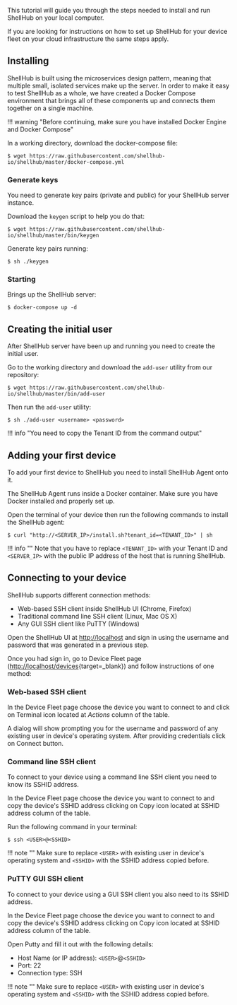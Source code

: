 This tutorial will guide you through the steps needed to install and
run ShellHub on your local computer.

If you are looking for instructions on how to set up ShellHub
for your device fleet on your cloud infrastructure the same steps apply.

## Installing

ShellHub is built using the microservices design pattern, meaning that
multiple small, isolated services make up the server.
In order to make it easy to test ShellHub as a whole, we have created
a Docker Compose environment that brings all of these components up
and connects them together on a single machine.

!!! warning "Before continuing, make sure you have installed Docker Engine and Docker Compose"

In a working directory, download the docker-compose file:

```
$ wget https://raw.githubusercontent.com/shellhub-io/shellhub/master/docker-compose.yml
```

### Generate keys

You need to generate key pairs (private and public) for your ShellHub server instance.

Download the `keygen` script to help you do that:

```
$ wget https://raw.githubusercontent.com/shellhub-io/shellhub/master/bin/keygen
```

Generate key pairs running:

```
$ sh ./keygen
```

### Starting

Brings up the ShellHub server:

```
$ docker-compose up -d
```

## Creating the initial user

After ShellHub server have been up and running you need to create the initial user.

Go to the working directory and download the `add-user` utility from our repository:

```
$ wget https://raw.githubusercontent.com/shellhub-io/shellhub/master/bin/add-user
```

Then run the `add-user` utility:

```
$ sh ./add-user <username> <password>
```

!!! info "You need to copy the Tenant ID from the command output"

## Adding your first device

To add your first device to ShellHub you need to install ShellHub Agent onto it.

The ShellHub Agent runs inside a Docker container. Make sure you have Docker
installed and properly set up.

Open the terminal of your device then run the following commands to install the ShellHub agent:

```
$ curl "http://<SERVER_IP>/install.sh?tenant_id=<TENANT_ID>" | sh
```

!!! info ""
    Note that you have to replace `<TENANT_ID>` with your Tenant ID and
    `<SERVER_IP>` with the public IP address of the host that is running
    ShellHub.

## Connecting to your device

ShellHub supports different connection methods:

* Web-based SSH client inside ShellHub UI (Chrome, Firefox)
* Traditional command line SSH client (Linux, Mac OS X)
* Any GUI SSH client like PuTTY (Windows)

Open the ShellHub UI at [http://localhost]() and sign in using the username and password
that was generated in a previous step.

Once you had sign in, go to Device Fleet page ([http://localhost/devices](){target=_blank})
and follow instructions of one method:

### Web-based SSH client

In the Device Fleet page choose the device you want to connect to and click on Terminal icon
located at *Actions* column of the table.

A dialog will show prompting you for the username and password of any existing user in
device's operating system. After providing credentials click on Connect button.

### Command line SSH client

To connect to your device using a command line SSH client you need to know its SSHID address.

In the Device Fleet page choose the device you want to connect to and copy the device's SSHID
address clicking on Copy icon located at SSHID address column of the table.

Run the following command in your terminal:

```
$ ssh <USER>@<SSHID>
```

!!! note ""
    Make sure to replace `<USER>` with existing user in device's operating system and
    `<SSHID>` with the SSHID address copied before.

### PuTTY GUI SSH client

To connect to your device using a GUI SSH client you also need to its SSHID address.

In the Device Fleet page choose the device you want to connect to and copy the device's SSHID
address clicking on Copy icon located at SSHID address column of the table.

Open Putty and fill it out with the following details:

* Host Name (or IP address): `<USER>`@`<SSHID>`
* Port: 22
* Connection type: SSH

!!! note ""
    Make sure to replace `<USER>` with existing user in device's operating system and
    `<SSHID>` with the SSHID address copied before.
